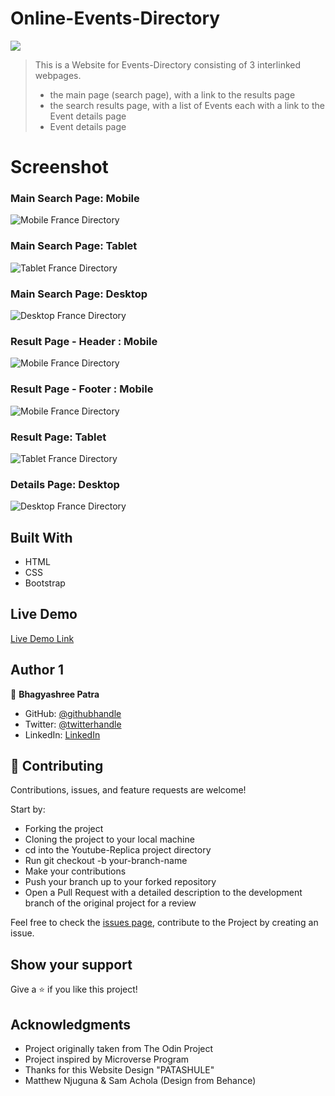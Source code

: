 # Online-Events-Directory

![](https://img.shields.io/badge/Microverse-blueviolet)

> This is a Website for Events-Directory consisting of 3 interlinked webpages.
>- the main page (search page), with a link to the results page
>- the search results page, with a list of Events each with a link to the Event details page
>- Event details page

# Screenshot

### Main Search Page: Mobile

![Mobile France Directory](Image/SC-3.jpg)

### Main Search Page: Tablet

![Tablet France Directory](Image/SC-2.jpg)

### Main Search Page: Desktop

![Desktop France Directory](Image/SC-1.jpg)

### Result Page - Header : Mobile

![Mobile France Directory](Image/SC-4.jpg)

### Result Page - Footer : Mobile

![Mobile France Directory](Image/SC-5.jpg)

### Result Page: Tablet

![Tablet France Directory](Image/SC-6.jpg)

### Details Page: Desktop

![Desktop France Directory](Image/SC-7.jpg)

## Built With

- HTML
- CSS
- Bootstrap

## Live Demo

[Live Demo Link](https://vagyasri.github.io/Events-Directory/)

## Author 1

👤 **Bhagyashree Patra**

- GitHub: [@githubhandle](https://github.com/Vagyasri)
- Twitter: [@twitterhandle](https://twitter.com/Lucky86074644)
- LinkedIn: [LinkedIn](https://www.linkedin.com/in/bhagyashree-patra-029bb059/)

## 🤝 Contributing

Contributions, issues, and feature requests are welcome!

Start by:

- Forking the project
- Cloning the project to your local machine
- cd into the Youtube-Replica project directory
- Run git checkout -b your-branch-name
- Make your contributions
- Push your branch up to your forked repository
- Open a Pull Request with a detailed description to the development branch of the original project for a review

Feel free to check the [issues page](https://github.com/Vagyasri/Events-Directory/issues), contribute to the Project by creating an issue.


## Show your support

Give a ⭐️ if you like this project!

## Acknowledgments
- Project originally taken from The Odin Project
- Project inspired by Microverse Program
- Thanks for this Website Design "PATASHULE"
- Matthew Njuguna & Sam Achola (Design from Behance)

